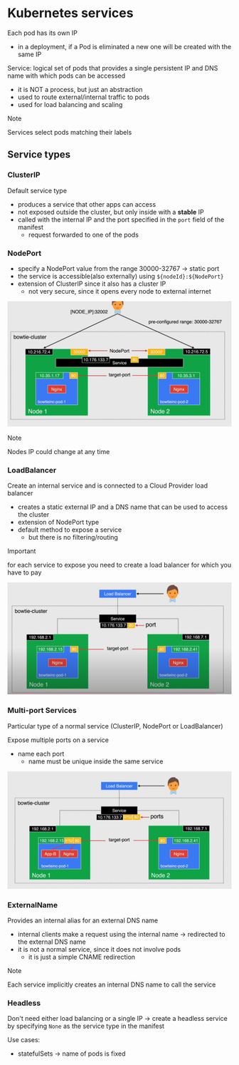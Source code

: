 # Kubernetes services

Each pod has its own IP

- in a deployment, if a Pod is eliminated a new one will be created with the same IP

Service: logical set of pods that provides a single persistent IP and DNS name with which pods can be accessed

- it is NOT a process, but just an abstraction
- used to route external/internal traffic to pods
- used for load balancing and scaling

> [!NOTE]
> Services select pods matching their labels

## Service types

### ClusterIP

Default service type

- produces a service that other apps can access
- not exposed outside the cluster, but only inside with a **stable** IP
- called with the internal IP and the port specified in the `port` field of the manifest
  - request forwarded to one of the pods

### NodePort

- specify a NodePort value from the range 30000-32767 -> static port 
- the service is accessible(also externally) using `${nodeId}:${NodePort}`
- extension of ClusterIP since it also has a cluster IP
  - not very secure, since it opens every node to external internet

![NodePort](ch8.5-kubernetes-services.nodeport-schema.png)

> [!NOTE]
> Nodes IP could change at any time

### LoadBalancer

Create an internal service and is connected to a Cloud Provider load balancer

- creates a static external IP and a DNS name that can be used to access the cluster
- extension of NodePort type
- default method to expose a service
  - but there is no filtering/routing

> [!IMPORTANT]
> for each service to expose you need to create a load balancer for which you have to pay

![LoadBalancer](ch8.5-kubernetes-services.loadbalancer-schema.png)

### Multi-port Services

Particular type of a normal service (ClusterIP, NodePort or LoadBalancer)

Expose multiple ports on a service

- name each port
  - name must be unique inside the same service

![Multi-port](ch8.5-kubernetes-services.multiport-schema.png)

### ExternalName

Provides an internal alias for an external DNS name

- internal clients make a request using the internal name -> redirected to the external DNS name
- it is not a normal service, since it does not involve pods
  - it is just a simple CNAME redirection

> [!NOTE]
> Each service implicitly creates an internal DNS name to call the service

### Headless

Don't need either load balancing or a single IP -> create a headless service by specifying `None` as the service type in the manifest

Use cases:

- statefulSets -> name of pods is fixed
